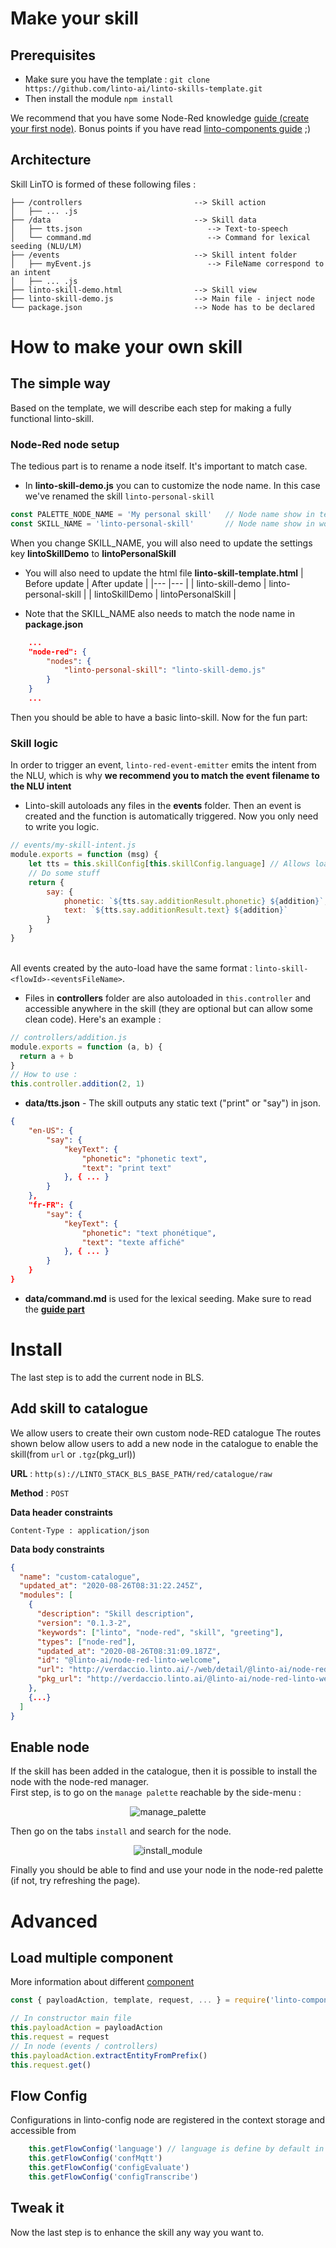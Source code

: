 # Make your skill

## Prerequisites
- Make sure you have the template : `git clone https://github.com/linto-ai/linto-skills-template.git`
- Then install the module `npm install`

We recommend that you have some Node-Red knowledge [guide (create your first node)](https://nodered.org/docs/creating-nodes/first-node). 
Bonus points if you have read [linto-components guide](skills/components?id=components) ;)

## Architecture

Skill LinTO is formed of these following files :
```
├── /controllers                         --> Skill action
│   ├── ... .js
├── /data                                --> Skill data
│   ├── tts.json                            --> Text-to-speech
│   └── command.md                          --> Command for lexical seeding (NLU/LM)
├── /events                              --> Skill intent folder
│   ├── myEvent.js                          --> FileName correspond to an intent
│   ├── ... .js
├── linto-skill-demo.html                --> Skill view
├── linto-skill-demo.js                  --> Main file - inject node
└── package.json                         --> Node has to be declared
```

# How to make your own skill

## The simple way
Based on the template, we will describe each step for making a fully functional linto-skill.

### Node-Red node setup
The tedious part is to rename a node itself. It's important to match case.

- In **linto-skill-demo.js** you can to customize the node name. In this case we've renamed the skill `linto-personal-skill`
```js
const PALETTE_NODE_NAME = 'My personal skill'   // Node name show in template
const SKILL_NAME = 'linto-personal-skill'       // Node name show in workflow 
```
When you change SKILL_NAME, you will also need to update the settings key **lintoSkillDemo** to **lintoPersonalSkill**

- You will also need to update the html file **linto-skill-template.html** 
| Before update             |  After update         |
|---                        |---                    |
| linto-skill-demo          | linto-personal-skill  |
| lintoSkillDemo            | lintoPersonalSkill    |

- Note that the SKILL_NAME also needs to match the node name in **package.json**
```json
    ...
    "node-red": {
        "nodes": {
            "linto-personal-skill": "linto-skill-demo.js"
        }
    }
    ...
```

Then you should be able to have a basic linto-skill. Now for the fun part:

### Skill logic
In order to trigger an event,  `linto-red-event-emitter` emits the intent from the NLU, which is why **we recommend you to match the event filename to the NLU intent**

- Linto-skill autoloads any files in the **events** folder. Then an event is created and the function is automatically triggered. Now you only need to write you logic.

```js
// events/my-skill-intent.js
module.exports = function (msg) {
    let tts = this.skillConfig[this.skillConfig.language] // Allows loading of the data/tts file with the defined flow language
    // Do some stuff
    return {
        say: {
            phonetic: `${tts.say.additionResult.phonetic} ${addition}`,
            text: `${tts.say.additionResult.text} ${addition}`
        }
    }
}
```
<br>All events created by the auto-load have the same format : `linto-skill-<flowId>-<eventsFileName>`.

- Files in **controllers** folder are also autoloaded in `this.controller` and accessible anywhere in the skill (they are optional but can allow some clean code). Here's an example :
```js
// controllers/addition.js
module.exports = function (a, b) {
  return a + b
}
// How to use :
this.controller.addition(2, 1)  
```

- **data/tts.json** - The skill outputs any static text ("print" or "say") in json.
```json
{
    "en-US": {
        "say": {
            "keyText": {
                "phonetic": "phonetic text",
                "text": "print text"
            }, { ... }
        }
    },
    "fr-FR": {
        "say": {
            "keyText": {
                "phonetic": "text phonétique",
                "text": "texte affiché"
            }, { ... }
        }
    }
}
```
- **data/command.md** is used for the lexical seeding. Make sure to read the [**guide part**](lexical_seeding/format?id=command) 

# Install
The last step is to add the current node in BLS. 

## Add skill to catalogue
We allow users to create their own custom node-RED catalogue
The routes shown below allow users to add a new node in the catalogue to enable the skill(from `url` or `.tgz`(pkg_url))

**URL** : `http(s)://LINTO_STACK_BLS_BASE_PATH/red/catalogue/raw`

**Method** : `POST`

**Data header constraints**

```
Content-Type : application/json
```

**Data body constraints**

```json
{
  "name": "custom-catalogue",
  "updated_at": "2020-08-26T08:31:22.245Z",
  "modules": [
    {
      "description": "Skill description",
      "version": "0.1.3-2",
      "keywords": ["linto", "node-red", "skill", "greeting"],
      "types": ["node-red"],
      "updated_at": "2020-08-26T08:31:09.187Z",
      "id": "@linto-ai/node-red-linto-welcome",
      "url": "http://verdaccio.linto.ai/-/web/detail/@linto-ai/node-red-linto-welcome",
      "pkg_url": "http://verdaccio.linto.ai/@linto-ai/node-red-linto-welcome/-/@linto-ai/node-red-linto-welcome-0.1.3-2.tgz"
    },
    {...}
  ]
}
```

## Enable node
If the skill has been added in the catalogue, then it is possible to install the node with the node-red manager.
<br>First step, is to go on the `manage palette` reachable by the side-menu :
<p align="center">
  <img src="../_media/skills/depguide/manage_palette.png" alt="manage_palette"/>
</p>

Then go on the tabs `install` and search for the node.
<p align="center">
  <img src="../_media/skills/depguide/install_module.png" alt="install_module"/>
</p>
Finally you should be able to find and use your node in the node-red palette (if not, try refreshing the page).


# Advanced
## Load multiple component
More information about different [component](skills/components)

```js
const { payloadAction, template, request, ... } = require('linto-components').components

// In constructor main file
this.payloadAction = payloadAction
this.request = request
// In node (events / controllers)
this.payloadAction.extractEntityFromPrefix()
this.request.get()
```

## Flow Config
Configurations in linto-config node are registered in the context storage and accessible from 

```js
    this.getFlowConfig('language') // language is define by default in this.skillConfig.language
    this.getFlowConfig('confMqtt')
    this.getFlowConfig('configEvaluate')
    this.getFlowConfig('configTranscribe')
```

## Tweak it
Now the last step is to enhance the skill any way you want to.